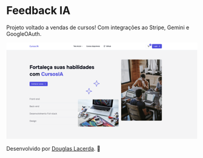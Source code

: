 # Feedback IA
Projeto voltado a vendas de cursos! Com integrações ao Stripe, Gemini e GoogleOAuth.

![Screenshot](./web/public/readme-cover.png)

Desenvolvido por [Douglas Lacerda](https://www.linkedin.com/in/douglas-lacerda-da-conceicao/). 🤘
